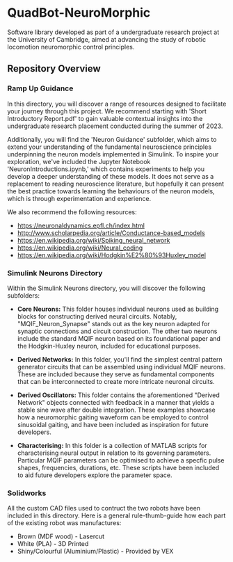 # QuadBot-NeuroMorphic
Software library developed as part of a undergraduate research project at the University of Cambridge, aimed at advancing the study of robotic locomotion neuromorphic control principles.

## Repository Overview
### Ramp Up Guidance
In this directory, you will discover a range of resources designed to facilitate your journey through this project. We recommend starting with 'Short Introductory Report.pdf' to gain valuable contextual insights into the undergraduate research placement conducted during the summer of 2023.

Additionally, you will find the 'Neuron Guidance' subfolder, which aims to extend your understanding of the fundamental neuroscience principles underpinning the neuron models implemented in Simulink. To inspire your exploration, we've included the Jupyter Notebook 'NeuronIntroductions.ipynb,' which contains experiments to help you develop a deeper understanding of these models. It does not serve as a replacement to reading neuroscience literature, but hopefully it can present the best practice towards learning the behaviours of the neuron models, which is through experimentation and experience.

We also recommend the following resources:
* https://neuronaldynamics.epfl.ch/index.html
* http://www.scholarpedia.org/article/Conductance-based_models
* https://en.wikipedia.org/wiki/Spiking_neural_network
* https://en.wikipedia.org/wiki/Neural_coding
* https://en.wikipedia.org/wiki/Hodgkin%E2%80%93Huxley_model

### Simulink Neurons Directory
Within the Simulink Neurons directory, you will discover the following subfolders:

* **Core Neurons:** This folder houses individual neurons used as building blocks for constructing derived neural circuits. Notably, "MQIF_Neuron_Synapse" stands out as the key neuron adapted for synaptic connections and circuit construction. The other two neurons include the standard MQIF neuron based on its foundational paper and the Hodgkin-Huxley neuron, included for educational purposes.

* **Derived Networks:** In this folder, you'll find the simplest central pattern generator circuits that can be assembled using individual MQIF neurons. These are included because they serve as fundamental components that can be interconnected to create more intricate neuronal circuits.

* **Derived Oscillators:** This folder contains the aforementioned "Derived Network" objects connected with feedback in a manner that yields a stable sine wave after double integration. These examples showcase how a neuromorphic gaiting waveform can be employed to control sinusoidal gaiting, and have been included as inspiration for future developers.

* **Characterising:** In this folder is a collection of MATLAB scripts for characterising neural output in relation to its governing parameters. Particular MQIF parameters can be optimised to achieve a specfic pulse shapes, frequencies, durations, etc. These scripts have been included to aid future developers explore the parameter space. 

### Solidworks
All the custom CAD files used to contruct the two robots have been included in this directory. Here is a general rule-thumb-guide how each part of the existing robot was manufactures:
* Brown (MDF wood) - Lasercut
* White (PLA) - 3D Printed
* Shiny/Colourful (Aluminium/Plastic) - Provided by VEX

